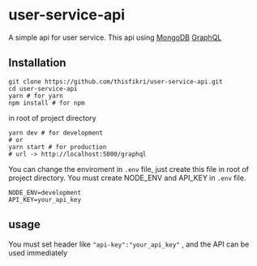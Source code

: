 # user-service-api
A simple api for user service. This api using [MongoDB](https://www.mongodb.com/) [GraphQL](https://graphql.org/)

## Installation
```terminal
git clone https://github.com/thisfikri/user-service-api.git
cd user-service-api
yarn # for yarn
npm install # for npm
```

in root of project directory
```terminal
yarn dev # for development
# or
yarn start # for production
# url -> http://localhost:5000/graphql
```
You can change the enviroment in ```.env``` file, just create this file in root of project directory.
You must create NODE_ENV and API_KEY in ```.env``` file.
```
NODE_ENV=development
API_KEY=your_api_key
```

## usage
You must set header like ```"api-key":"your_api_key"``` , and the API can be used immediately
